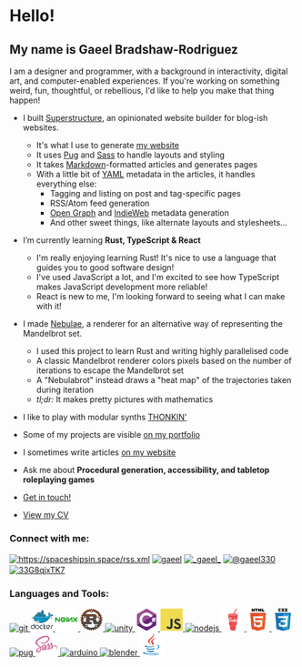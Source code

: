 # Hello!
## My name is Gaeel Bradshaw‑Rodriguez

I am a designer and programmer, with a background in interactivity, digital art, and computer-enabled experiences. If you're working on something weird, fun, thoughtful, or rebellious, I'd like to help you make that thing happen!

- I built [Superstructure](https://github.com/Bradshaw/superstructure), an opinionated website builder for blog-ish websites.
  - It's what I use to generate [my website](https://spaceshipsin.space/)
  - It uses [Pug](https://pugjs.org/api/getting-started.html) and [Sass](https://sass-lang.com/) to handle layouts and styling
  - It takes [Markdown](https://www.markdownguide.org/)-formatted articles and generates pages
  - With a little bit of [YAML](https://yaml.org/) metadata in the articles, it handles everything else:
    - Tagging and listing on post and tag-specific pages
    - RSS/Atom feed generation
    - [Open Graph](https://ogp.me/) and [IndieWeb](https://indieweb.org/) metadata generation
    - And other sweet things, like alternate layouts and stylesheets...

- I’m currently learning **Rust, TypeScript & React**
  - I'm really enjoying learning Rust! It's nice to use a language that guides you to good software design!
  - I've used JavaScript a lot, and I'm excited to see how TypeScript makes JavaScript development more reliable!
  - React is new to me, I'm looking forward to seeing what I can make with it!

- I made [Nebulae](https://github.com/Bradshaw/nebulae), a renderer for an alternative way of representing the Mandelbrot set.
  - I used this project to learn Rust and writing highly parallelised code
  - A classic Mandelbrot renderer colors pixels based on the number of iterations to escape the Mandelbrot set
  - A "Nebulabrot" instead draws a "heat map" of the trajectories taken during iteration
  - *tl;dr:* It makes pretty pictures with mathematics

- I like to play with modular synths [THONKIN'](https://www.youtube.com/watch?v=OFXQwXD4GSo)

- Some of my projects are visible [on my portfolio](https://spaceshipsin.space/portfolio)

- I sometimes write articles [on my website](https://spaceshipsin.space/posts)

- Ask me about **Procedural generation, accessibility, and tabletop roleplaying games**

- [Get in touch!](https://spaceshipsin.space/#contact)

- [View my CV](https://spaceshipsin.space/cv)

<h3 align="left">Connect with me:</h3>
<p align="left">
<a href="/https://spaceshipsin.space" target="blank"><img align="center" src="https://media.githubusercontent.com/media/Bradshaw/spaceshipsin.space/main/sources/public/favicon.png" alt="https://spaceshipsin.space/rss.xml" height="40" width="40" /></a>
<a href="https://linkedin.com/in/gaeel" target="blank"><img align="center" src="https://raw.githubusercontent.com/rahuldkjain/github-profile-readme-generator/master/src/images/icons/Social/linked-in-alt.svg" alt="gaeel" height="30" width="40" /></a>
<a href="https://instagram.com/_gaeel_" target="blank"><img align="center" src="https://raw.githubusercontent.com/rahuldkjain/github-profile-readme-generator/master/src/images/icons/Social/instagram.svg" alt="_gaeel_" height="30" width="40" /></a>
<a href="https://www.youtube.com/c/@gaeel330" target="blank"><img align="center" src="https://raw.githubusercontent.com/rahuldkjain/github-profile-readme-generator/master/src/images/icons/Social/youtube.svg" alt="@gaeel330" height="30" width="40" /></a>
<a href="https://discord.gg/33G8qjxTK7" target="blank"><img align="center" src="https://raw.githubusercontent.com/rahuldkjain/github-profile-readme-generator/master/src/images/icons/Social/discord.svg" alt="33G8qjxTK7" height="30" width="40" /></a>
</p>

<h3 align="left">Languages and Tools:</h3>
<p align="left">
  <a href="https://git-scm.com/" target="_blank" rel="noreferrer"> <img src="https://www.vectorlogo.zone/logos/git-scm/git-scm-icon.svg" alt="git" width="40" height="40"/> </a>
  <a href="https://www.docker.com/" target="_blank" rel="noreferrer"> <img src="https://raw.githubusercontent.com/devicons/devicon/master/icons/docker/docker-original-wordmark.svg" alt="docker" width="40" height="40"/> </a>
  <a href="https://www.nginx.com" target="_blank" rel="noreferrer"> <img src="https://raw.githubusercontent.com/devicons/devicon/master/icons/nginx/nginx-original.svg" alt="nginx" width="40" height="40"/> </a>
  <a href="https://www.rust-lang.org" target="_blank" rel="noreferrer"> <img src="https://raw.githubusercontent.com/Bradshaw/Bradshaw/main/rust-logo-256x256.png" alt="rust" width="40" height="40"/> </a>
  <a href="https://unity.com/" target="_blank" rel="noreferrer"> <img src="https://cdn.jsdelivr.net/gh/devicons/devicon@latest/icons/unity/unity-original.svg" alt="unity" width="40" height="40"/> </a>
  <a href="https://www.w3schools.com/cs/" target="_blank" rel="noreferrer"> <img src="https://raw.githubusercontent.com/devicons/devicon/master/icons/csharp/csharp-original.svg" alt="csharp" width="40" height="40"/> </a>
  <a href="https://developer.mozilla.org/en-US/docs/Web/JavaScript" target="_blank" rel="noreferrer"> <img src="https://raw.githubusercontent.com/devicons/devicon/master/icons/javascript/javascript-original.svg" alt="javascript" width="40" height="40"/> </a>
  <a href="https://nodejs.org" target="_blank" rel="noreferrer"> <img src="https://cdn.jsdelivr.net/gh/devicons/devicon@latest/icons/nodejs/nodejs-original.svg" alt="nodejs" width="40" height="40"/> </a>
  <a href="https://gulpjs.com" target="_blank" rel="noreferrer"> <img src="https://raw.githubusercontent.com/devicons/devicon/master/icons/gulp/gulp-plain.svg" alt="gulp" width="40" height="40"/> </a>
  <a href="https://www.w3.org/html/" target="_blank" rel="noreferrer"> <img src="https://raw.githubusercontent.com/devicons/devicon/master/icons/html5/html5-original-wordmark.svg" alt="html5" width="40" height="40"/> </a>
  <a href="https://www.w3schools.com/css/" target="_blank" rel="noreferrer"> <img src="https://raw.githubusercontent.com/devicons/devicon/master/icons/css3/css3-original-wordmark.svg" alt="css3" width="40" height="40"/> </a>
  <a href="https://pugjs.org" target="_blank" rel="noreferrer"> <img src="https://cdn.worldvectorlogo.com/logos/pug.svg" alt="pug" width="40" height="40"/> </a>
  <a href="https://sass-lang.com" target="_blank" rel="noreferrer"> <img src="https://raw.githubusercontent.com/devicons/devicon/master/icons/sass/sass-original.svg" alt="sass" width="40" height="40"/> </a> 
  <a href="https://www.arduino.cc/" target="_blank" rel="noreferrer"> <img src="https://cdn.worldvectorlogo.com/logos/arduino-1.svg" alt="arduino" width="40" height="40"/> </a>
  <a href="https://www.blender.org/" target="_blank" rel="noreferrer"> <img src="https://download.blender.org/branding/community/blender_community_badge_white.svg" alt="blender" width="40" height="40"/> </a>
  <a href="https://www.java.com" target="_blank" rel="noreferrer"> <img src="https://raw.githubusercontent.com/devicons/devicon/master/icons/java/java-original.svg" alt="java" width="40" height="40"/> </a>
</p>
